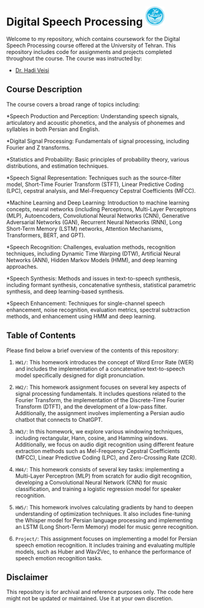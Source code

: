 # Digital Speech Processing <img src="University_of_Tehran_logo.svg.png" alt="Digital Speech Processing" width="50">

Welcome to my repository, which contains coursework for the Digital Speech Processing course offered at the University of Tehran. This repository includes code for assignments and projects completed throughout the course. The course was instructed by:
- [Dr. Hadi Veisi](https://scholar.google.com/citations?user=Jf6cd6UAAAAJ&hl=en)

## Course Description

The course covers a broad range of topics including:

*Speech Production and Perception: Understanding speech signals, articulatory and acoustic phonetics, and the analysis of phonemes and syllables in both Persian and English.

*Digital Signal Processing: Fundamentals of signal processing, including Fourier and Z transforms.

*Statistics and Probability: Basic principles of probability theory, various distributions, and estimation techniques.

*Speech Signal Representation: Techniques such as the source-filter model, Short-Time Fourier Transform (STFT), Linear Predictive Coding (LPC), cepstral analysis, and Mel-Frequency Cepstral Coefficients (MFCC).

*Machine Learning and Deep Learning: Introduction to machine learning concepts, neural networks (including Perceptrons, Multi-Layer Perceptrons (MLP), Autoencoders, Convolutional Neural Networks (CNN), Generative Adversarial Networks (GAN), Recurrent Neural Networks (RNN), Long Short-Term Memory (LSTM) networks, Attention Mechanisms, Transformers, BERT, and GPT).

*Speech Recognition: Challenges, evaluation methods, recognition techniques, including Dynamic Time Warping (DTW), Artificial Neural Networks (ANN), Hidden Markov Models (HMM), and deep learning approaches.

*Speech Synthesis: Methods and issues in text-to-speech synthesis, including formant synthesis, concatenative synthesis, statistical parametric synthesis, and deep learning-based synthesis.

*Speech Enhancement: Techniques for single-channel speech enhancement, noise recognition, evaluation metrics, spectral subtraction methods, and enhancement using HMM and deep learning.



## Table of Contents

Please find below a brief overview of the contents of this repository:

1. `HW1/`: This homework introduces the concept of Word Error Rate (WER) and includes the implementation of a concatenative text-to-speech model specifically designed for digit pronunciation.
   
2. `HW2/`: This homework assignment focuses on several key aspects of signal processing fundamentals. It includes questions related to the Fourier Transform, the implementation of the Discrete-Time Fourier Transform (DTFT), and the development of a low-pass filter. Additionally, the assignment involves implementing a Persian audio chatbot that connects to ChatGPT.

3. `HW3/`: In this homework, we explore various windowing techniques, including rectangular, Hann, cosine, and Hamming windows. Additionally, we focus on audio digit recognition using different feature extraction methods such as Mel-Frequency Cepstral Coefficients (MFCC), Linear Predictive Coding (LPC), and Zero-Crossing Rate (ZCR).

4. `HW4/`: This homework consists of several key tasks: implementing a Multi-Layer Perceptron (MLP) from scratch for audio digit recognition, developing a Convolutional Neural Network (CNN) for music classification, and training a logistic regression model for speaker recognition.

5. `HW5/`: This homework involves calculating gradients by hand to deepen understanding of optimization techniques. It also includes fine-tuning the Whisper model for Persian language processing and implementing an LSTM (Long Short-Term Memory) model for music genre recognition.

6. `Project/`: This assignment focuses on implementing a model for Persian speech emotion recognition. It includes training and evaluating multiple models, such as Huber and Wav2Vec, to enhance the performance of speech emotion recognition tasks.

## Disclaimer

This repository is for archival and reference purposes only. The code here might not be updated or maintained. Use it at your own discretion.
